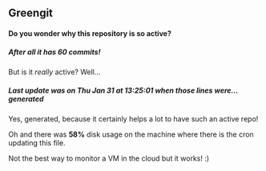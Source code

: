 ## Greengit

#### Do you wonder why this repository is so active?

##### After all it has 60 commits!

But is it *really* active? Well...

##### Last update was on Thu Jan 31 at 13:25:01 when those lines were... generated

Yes, generated, because it certainly helps a lot to have such an active repo!

Oh and there was **58%** disk usage on the machine
where there is the cron updating this file.

Not the best way to monitor a VM in the cloud but it works! :)
